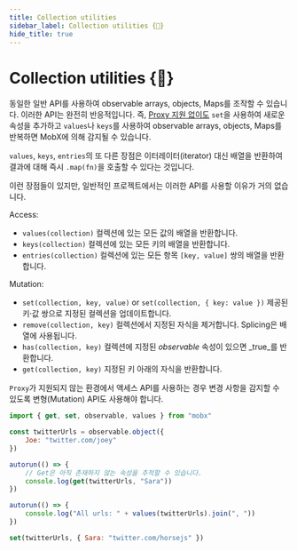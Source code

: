 ```yaml
---
title: Collection utilities
sidebar_label: Collection utilities {🚀}
hide_title: true
---
```


<script async type="text/javascript" src="//cdn.carbonads.com/carbon.js?serve=CEBD4KQ7&placement=mobxjsorg" id="_carbonads_js"></script>

# Collection utilities {🚀}

동일한 일반 API를 사용하여 observable arrays, objects, Maps를 조작할 수 있습니다.
이러한 API는 완전히 반응적입니다. 즉, [Proxy 지원 없이도](configuration.md#limitations-without-proxy-support) `set`을 사용하여 새로운 속성을 추가하고 `values`나 `keys`를 사용하여 observable arrays, objects, Maps를 반복하면 MobX에 의해 감지될 수 있습니다.

`values`, `keys`, `entries`의 또 다른 장점은 이터레이터(iterator) 대신 배열을 반환하여 결과에 대해 즉시 `.map(fn)`을 호출할 수 있다는 것입니다.

이런 장점들이 있지만, 일반적인 프로젝트에서는 이러한 API를 사용할 이유가 거의 없습니다.

Access:

-   `values(collection)` 컬렉션에 있는 모든 값의 배열을 반환합니다.
-   `keys(collection)` 컬렉션에 있는 모든 키의 배열을 반환합니다.
-   `entries(collection)` 컬렉션에 있는 모든 항목 `[key, value]` 쌍의 배열을 반환합니다.

Mutation:

-   `set(collection, key, value)` or `set(collection, { key: value })` 제공된 키·값 쌍으로 지정된 컬렉션을 업데이트합니다.
-   `remove(collection, key)` 컬렉션에서 지정된 자식을 제거합니다. Splicing은 배열에 사용됩니다.
-   `has(collection, key)` 컬렉션에 지정된 _observable_ 속성이 있으면 _true_를 반환합니다.
-   `get(collection, key)` 지정된 키 아래의 자식을 반환합니다.

`Proxy`가 지원되지 않는 환경에서 액세스 API를 사용하는 경우 변경 사항을 감지할 수 있도록 변형(Mutation) API도 사용해야 합니다.

```javascript
import { get, set, observable, values } from "mobx"

const twitterUrls = observable.object({
    Joe: "twitter.com/joey"
})

autorun(() => {
    // Get은 아직 존재하지 않는 속성을 추적할 수 있습니다.
    console.log(get(twitterUrls, "Sara"))
})

autorun(() => {
    console.log("All urls: " + values(twitterUrls).join(", "))
})

set(twitterUrls, { Sara: "twitter.com/horsejs" })
```
